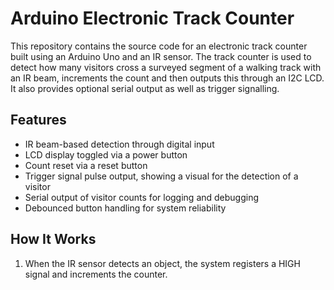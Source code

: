 # Arduino Electronic Track Counter

This repository contains the source code for an electronic track counter built using an Arduino Uno and an IR sensor. The track counter is used to detect how many visitors cross a surveyed segment of a walking track with an IR beam, increments the count and then outputs this through an I2C LCD. It also provides optional serial output as well as trigger signalling.

## Features
- IR beam-based detection through digital input
- LCD display toggled via a power button
- Count reset via a reset button
- Trigger signal pulse output, showing a visual for the detection of a visitor
- Serial output of visitor counts for logging and debugging
- Debounced button handling for system reliability

## How It Works
1. When the IR sensor detects an object, the system registers a HIGH signal and increments the counter.
